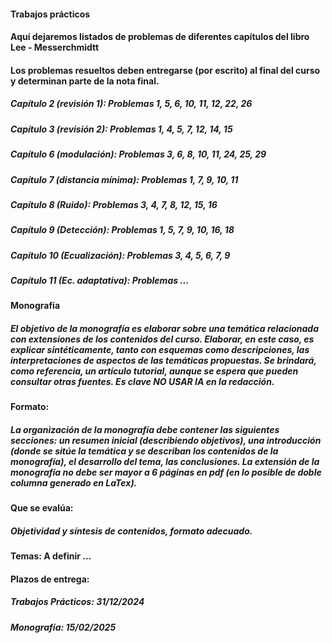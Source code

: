 #### Trabajos prácticos
#### Aquí dejaremos listados de problemas de diferentes capítulos del libro Lee - Messerchmidtt
#### Los problemas resueltos deben entregarse (por escrito) al final del curso y determinan parte de la nota final.
####
##### Capítulo 2 (revisión 1):  Problemas 1, 5, 6, 10, 11, 12, 22, 26
##### Capítulo 3 (revisión 2):  Problemas 1, 4, 5, 7, 12, 14, 15
##### Capítulo 6 (modulación):  Problemas 3, 6, 8, 10, 11, 24, 25, 29
##### Capítulo 7 (distancia mínima): Problemas 1, 7, 9, 10, 11
##### Capítulo 8 (Ruido):       Problemas 3, 4, 7, 8, 12, 15, 16
##### Capítulo 9 (Detección):   Problemas 1, 5, 7, 9, 10, 16, 18
##### Capítulo 10 (Ecualización): Problemas 3, 4, 5, 6, 7, 9
##### Capítulo 11 (Ec. adaptativa): Problemas ...
####
####
#### Monografía
##### El objetivo de la monografía es elaborar sobre una temática relacionada con extensiones de los contenidos del curso.  Elaborar, en este caso, es explicar sintéticamente, tanto con esquemas como descripciones, las interpretaciones de aspectos de las temáticas propuestas. Se brindará, como referencia, un artículo tutorial, aunque se espera que pueden consultar otras fuentes. Es clave NO USAR IA en la redacción.
#####
#### Formato: 
##### La organización de la monografía debe contener las siguientes secciones: un resumen inicial (describiendo objetivos), una introducción (donde se sitúe la temática y se describan los contenidos de la monografía), el desarrollo del tema, las conclusiones. La extensión de la monografía no debe ser mayor a 6 páginas en pdf (en lo posible de doble columna generado en LaTex).
#### Que se evalúa: 
##### Objetividad y síntesis de contenidos, formato adecuado.
####
#####
#### Temas: A definir ...
####
####
####
#### Plazos de entrega:
##### Trabajos Prácticos: 31/12/2024
##### Monografía: 15/02/2025
####
